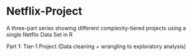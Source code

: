 # Netflix-Project
A three-part series showing different complexity-tiered projects using a single Netflix Data Set in R

Part 1: Tier-1 Project (Data cleaning + wrangling to exploratory analysis)
